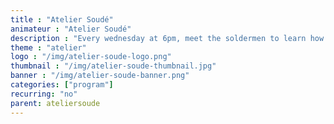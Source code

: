 ```yaml
---
title : "Atelier Soudé"
animateur : "Atelier Soudé"
description : "Every wednesday at 6pm, meet the soldermen to learn how to repair your daily household electronics and fight against planned obsolescence."
theme : "atelier"
logo : "/img/atelier-soude-logo.png"
thumbnail : "/img/atelier-soude-thumbnail.jpg"
banner : "/img/atelier-soude-banner.png"
categories: ["program"]
recurring: "no"
parent: ateliersoude
---
```

